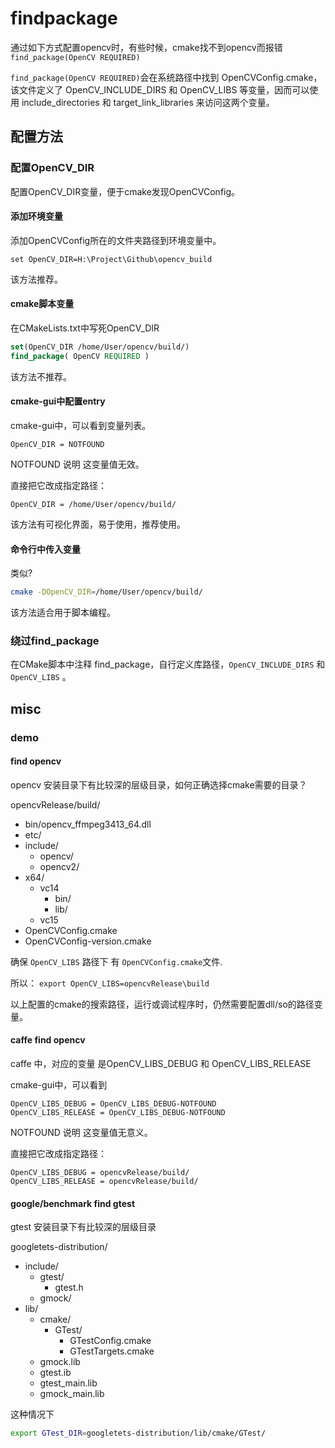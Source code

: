 # findpackage

通过如下方式配置opencv时，有些时候，cmake找不到opencv而报错 `find_package(OpenCV REQUIRED)`


`find_package(OpenCV REQUIRED)`会在系统路径中找到 OpenCVConfig.cmake，该文件定义了 OpenCV_INCLUDE_DIRS 和 OpenCV_LIBS 等变量，因而可以使用 include_directories 和 target_link_libraries 来访问这两个变量。
## 配置方法

### 配置OpenCV_DIR
配置OpenCV_DIR变量，便于cmake发现OpenCVConfig。

#### 添加环境变量
添加OpenCVConfig所在的文件夹路径到环境变量中。
```
set OpenCV_DIR=H:\Project\Github\opencv_build
```
该方法推荐。
#### cmake脚本变量
在CMakeLists.txt中写死OpenCV_DIR

``` cmake
set(OpenCV_DIR /home/User/opencv/build/)
find_package( OpenCV REQUIRED )
```

该方法不推荐。

#### cmake-gui中配置entry
cmake-gui中，可以看到变量列表。
```
OpenCV_DIR = NOTFOUND
```
NOTFOUND 说明 这变量值无效。

直接把它改成指定路径：
```
OpenCV_DIR = /home/User/opencv/build/
```

该方法有可视化界面，易于使用，推荐使用。
#### 命令行中传入变量

类似?
``` bash
cmake -DOpenCV_DIR=/home/User/opencv/build/
```

该方法适合用于脚本编程。

### 绕过find_package
在CMake脚本中注释 find_package，自行定义库路径，`OpenCV_INCLUDE_DIRS` 和 `OpenCV_LIBS` 。

## misc

### demo

#### find opencv 

opencv 安装目录下有比较深的层级目录，如何正确选择cmake需要的目录？

opencvRelease/build/
- bin/opencv_ffmpeg3413_64.dll
- etc/
- include/
    - opencv/
    - opencv2/
- x64/
    - vc14
        - bin/
        - lib/
    - vc15
- OpenCVConfig.cmake
- OpenCVConfig-version.cmake


确保 `OpenCV_LIBS` 路径下 有 `OpenCVConfig.cmake`文件.

所以：
`export OpenCV_LIBS=opencvRelease\build`

以上配置的cmake的搜索路径，运行或调试程序时，仍然需要配置dll/so的路径变量。

#### caffe find opencv

caffe 中，对应的变量 是OpenCV_LIBS_DEBUG 和 OpenCV_LIBS_RELEASE

cmake-gui中，可以看到
```
OpenCV_LIBS_DEBUG = OpenCV_LIBS_DEBUG-NOTFOUND
OpenCV_LIBS_RELEASE = OpenCV_LIBS_DEBUG-NOTFOUND
```
NOTFOUND 说明 这变量值无意义。

直接把它改成指定路径：
```
OpenCV_LIBS_DEBUG = opencvRelease/build/
OpenCV_LIBS_RELEASE = opencvRelease/build/
```

#### google/benchmark find gtest

gtest 安装目录下有比较深的层级目录

googletets-distribution/
- include/
  - gtest/
    - gtest.h
  - gmock/
- lib/
  - cmake/
    - GTest/
      - GTestConfig.cmake
      - GTestTargets.cmake
  - gmock.lib
  - gtest.ib
  - gtest_main.lib
  - gmock_main.lib

这种情况下

``` bash
export GTest_DIR=googletets-distribution/lib/cmake/GTest/
```